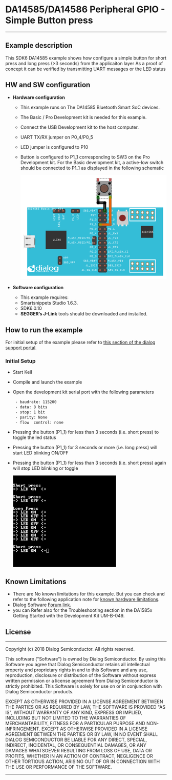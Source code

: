 # DA14585/DA14586 Peripheral GPIO - Simple Button press

---


## Example description

This SDK6 DA14585 example shows how configure a simple button for short press and long press (>3 seconds)
from the applicaiton layer
As a proof of concept it can be verified by transmitting UART messages or the LED status

## HW and SW configuration


* **Hardware configuration**

	- This example runs on The DA14585 Bluetooth Smart SoC devices.
	- The Basic / Pro Development kit is needed for this example.
	- Connect the USB Development kit to the host computer.
	- UART TX/RX jumper on P0_4/P0_5
	- LED jumper is configured to P10
	- Button is configured to P1_1 corresponding to SW3 on the Pro Development kit.
	  For the Basic development kit, a active-low switch should be connected to P1_1 as displayed in the following schematic

		![simple_button_basic](assets/simple_button_basic.png)

* **Software configuration**

	- This example requires:
    * Smartsnippets Studio 1.6.3.
    * SDK6.0.10
	- **SEGGER’s J-Link** tools should be downloaded and installed.

## How to run the example

For initial setup of the example please refer to [this section of the dialog support portal](https://support.dialog-semiconductor.com/resource/da1458x-example-setup).

### Initial Setup

 - Start Keil
 - Compile and launch the example
 - Open the development kit serial port with the following parameters

		- baudrate: 115200
		- data: 8 bits
		- stop: 1 bit
		- parity: None
		- flow  control: none

 - Pressing the button (P1_1) for less than 3 seconds (i.e. short press) to toggle the led status
 - Pressing the button (P1_1) for 3 seconds or more (i.e. long press) will start LED blinking ON/OFF
 - Pressing the button (P1_1) for less than 3 seconds (i.e. short press) again will stop LED blinking or toggle

	![uart_data](assets/uart_data.png)



## Known Limitations


- There are No known limitations for this example. But you can check and refer to the following application note for
[known hardware limitations](https://support.dialog-semiconductor.com/system/files/resources/DA1458x-KnownLimitations_2018_02_06.pdf "known hardware limitations").
- Dialog Software [Forum link](https://support.dialog-semiconductor.com/forums).
- you can Refer also for the Troubleshooting section in the DA1585x Getting Started with the Development Kit UM-B-049.


## License


**************************************************************************************

 Copyright (c) 2018 Dialog Semiconductor. All rights reserved.

 This software ("Software") is owned by Dialog Semiconductor. By using this Software
 you agree that Dialog Semiconductor retains all intellectual property and proprietary
 rights in and to this Software and any use, reproduction, disclosure or distribution
 of the Software without express written permission or a license agreement from Dialog
 Semiconductor is strictly prohibited. This Software is solely for use on or in
 conjunction with Dialog Semiconductor products.

 EXCEPT AS OTHERWISE PROVIDED IN A LICENSE AGREEMENT BETWEEN THE PARTIES OR AS
 REQUIRED BY LAW, THE SOFTWARE IS PROVIDED "AS IS", WITHOUT WARRANTY OF ANY KIND,
 EXPRESS OR IMPLIED, INCLUDING BUT NOT LIMITED TO THE WARRANTIES OF MERCHANTABILITY,
 FITNESS FOR A PARTICULAR PURPOSE AND NON-INFRINGEMENT. EXCEPT AS OTHERWISE PROVIDED
 IN A LICENSE AGREEMENT BETWEEN THE PARTIES OR BY LAW, IN NO EVENT SHALL DIALOG
 SEMICONDUCTOR BE LIABLE FOR ANY DIRECT, SPECIAL, INDIRECT, INCIDENTAL, OR
 CONSEQUENTIAL DAMAGES, OR ANY DAMAGES WHATSOEVER RESULTING FROM LOSS OF USE, DATA OR
 PROFITS, WHETHER IN AN ACTION OF CONTRACT, NEGLIGENCE OR OTHER TORTIOUS ACTION,
 ARISING OUT OF OR IN CONNECTION WITH THE USE OR PERFORMANCE OF THE SOFTWARE.

**************************************************************************************
